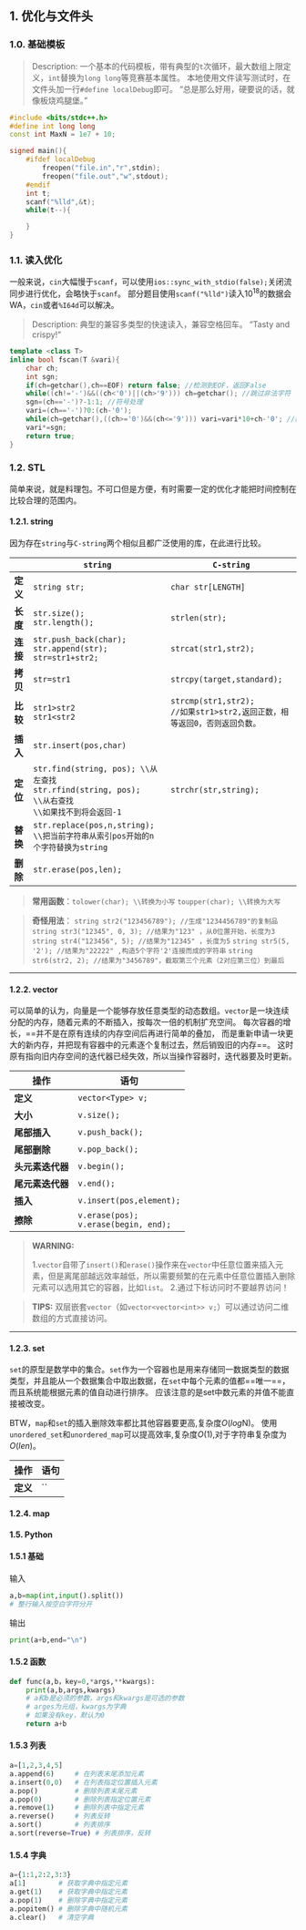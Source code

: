 ## 1. 优化与文件头

### 1.0. 基础模板
> Description: 
>  一个基本的代码模板，带有典型的`t`次循环，最大数组上限定义，`int`替换为`long long`等竞赛基本属性。
> 本地使用文件读写测试时，在文件头加一行`#define localDebug`即可。 
> “总是那么好用，硬要说的话，就像板烧鸡腿堡。”

```cpp
#include <bits/stdc++.h>
#define int long long
const int MaxN = 1e7 + 10;

signed main(){
	#ifdef localDebug
		freopen("file.in","r",stdin);
		freopen("file.out","w",stdout);
	#endif
	int t;
	scanf("%lld",&t);
	while(t--){

	}
}
```

### 1.1. 读入优化

一般来说，`cin`大幅慢于`scanf`，可以使用`ios::sync_with_stdio(false);`关闭流同步进行优化，会略快于`scanf`。
部分题目使用`scanf("%lld")`读入$10^1$$^8$的数据会WA，`cin`或者`%I64d`可以解决。

> Description: 
> 典型的兼容多类型的快速读入，兼容空格回车。
> “Tasty and crispy!”


```cpp
template <class T>
inline bool fscan(T &vari){
	char ch;
	int sgn;
	if(ch=getchar(),ch==EOF) return false; //检测到EOF，返回False
	while((ch!='-')&&((ch<'0')||(ch>'9'))) ch=getchar(); //跳过非法字符
	sgn=(ch=='-')?-1:1; //符号处理
	vari=(ch=='-')?0:(ch-'0');
	while(ch=getchar(),((ch>='0')&&(ch<='9'))) vari=vari*10+ch-'0'; //数字处理
	vari*=sgn;
	return true;
}
```

### 1.2. STL
简单来说，就是料理包。不可口但是方便，有时需要一定的优化才能把时间控制在比较合理的范围内。

#### 1.2.1. string
因为存在`string`与`C-string`两个相似且都广泛使用的库，在此进行比较。

|       |`string`|`C-string`|
|-------|--------|----------|
|**定义**|`string str;`|`char str[LENGTH]`|
|**长度**|`str.size();`<br>`str.length();`|`strlen(str);`|
|**连接**|`str.push_back(char);`<br>`str.append(str);`<br>`str=str1+str2;`|`strcat(str1,str2);`
|**拷贝**|`str=str1`|`strcpy(target,standard);`|
|**比较**|`str1>str2`<br>`str1<str2`|`strcmp(str1,str2);`<br>`//如果str1>str2,返回正数，相等返回0，否则返回负数。`|
|**插入**|`str.insert(pos,char)`||
|**定位**|`str.find(string, pos); \\从左查找`<br>`str.rfind(string, pos); \\从右查找`<br>`\\如果找不到将会返回-1`|`strchr(str,string);`|
|**替换**|`str.replace(pos,n,string);`<br>`\\把当前字符串从索引pos开始的n个字符替换为string`||
|**删除**|`str.erase(pos,len);`||

> **常用函数**：`tolower(char); \\转换为小写` `toupper(char); \\转换为大写`

> **奇怪用法**：
>`string str2("123456789"); //生成"1234456789"的复制品`
>`string str3("12345", 0, 3); //结果为"123" ，从0位置开始，长度为3`
>`string str4("123456", 5); //结果为"12345" ，长度为5`
>`string str5(5, '2'); //结果为"22222" ,构造5个字符'2'连接而成的字符串`
>`string str6(str2, 2); //结果为"3456789"，截取第三个元素（2对应第三位）到最后`

---

#### 1.2.2. vector

可以简单的认为，向量是一个能够存放任意类型的动态数组。`vector`是一块连续分配的内存，随着元素的不断插入，按每次一倍的机制扩充空间。
每次容器的增长，==并不是在原有连续的内存空间后再进行简单的叠加， 而是重新申请一块更大的新内存，并把现有容器中的元素逐个复制过去，然后销毁旧的内存==。 这时原有指向旧内存空间的迭代器已经失效，所以当操作容器时，迭代器要及时更新。

|**操作**|**语句**|
|-------|--------|
|**定义**|`vector<Type> v;`|
|**大小**|`v.size();`|
|**尾部插入**|`v.push_back();`|
|**尾部删除**|`v.pop_back();`|
|**头元素迭代器**|`v.begin();`|
|**尾元素迭代器**|`v.end();`|
|**插入**|`v.insert(pos,element);`|
|**擦除**|`v.erase(pos);`<br>`v.erase(begin, end);`|

> **WARNING:**
> 
> 1.`vector`自带了`insert()`和`erase()`操作来在`vector`中任意位置来插入元素，但是离尾部越远效率越低，所以需要频繁的在元素中任意位置插入删除元素可以选用其它的容器，比如`list`。
> 2.通过下标访问时不要越界访问！

> **TIPS:** 双层嵌套`vector`（如`vector<vector<int>> v;`）可以通过访问二维数组的方式直接访问。

---
#### 1.2.3. set
`set`的原型是数学中的集合。`set`作为一个容器也是用来存储同一数据类型的数据类型，并且能从一个数据集合中取出数据，在`set`中每个元素的值都==唯一==，而且系统能根据元素的值自动进行排序。
应该注意的是set中数元素的并值不能直接被改变。

BTW，`map`和`set`的插入删除效率都比其他容器要更高,复杂度$O$($log$N$)$。
使用`unordered_set`和`unordered_map`可以提高效率,复杂度$O$($1$),对于字符串复杂度为$O$($len$)。
<!-- 使用`muiltimap`和`multiset`可以存储相同元素。 -->

|**操作**|**语句**|
|-------|--------|
|**定义**|``



#### 1.2.4. map


 <!-- - 1.2. STL
            * 1.2.1. stack
            * 1.2.2. queue
            * 1.2.3. string
            * 1.2.4. vector
            * 1.2.5. set
            * 1.2.6. map -->

#### 1.5. Python

#### 1.5.1 基础
输入
```python
a,b=map(int,input().split())
# 整行输入按空白字符分开
```
输出
```python
print(a+b,end="\n")
```
#### 1.5.2 函数
```python
def func(a,b，key=0,*args,**kwargs):
	print(a,b,args,kwargs)
	# a和b是必须的参数，args和kwargs是可选的参数
	# arges为元组，kwargs为字典
	# 如果没有key，默认为0
	return a+b
```
#### 1.5.3 列表
```python
a=[1,2,3,4,5]
a.append(6) 	# 在列表末尾添加元素
a.insert(0,0) 	# 在列表指定位置插入元素
a.pop() 		# 删除列表末尾元素
a.pop(0) 		# 删除列表指定位置元素
a.remove(1) 	# 删除列表中指定元素
a.reverse() 	# 列表反转
a.sort() 		# 列表排序
a.sort(reverse=True) # 列表排序，反转
```
#### 1.5.4 字典
```python
a={1:1,2:2,3:3}
a[1] 		# 获取字典中指定元素
a.get(1) 	# 获取字典中指定元素
a.pop(1) 	# 删除字典中指定元素
a.popitem() # 删除字典中随机元素
a.clear() 	# 清空字典
```

